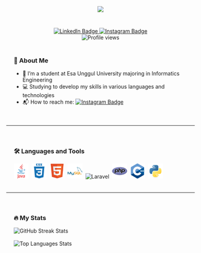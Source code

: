<div id="header" align="center">
  <img src="https://media0.giphy.com/media/v1.Y2lkPTc5MGI3NjExMWdqOXpjbnZpYjAzaGV2Y3phbDlmNDhycGxwdDAwOGl3MWs0dzRyZiZlcD12MV9pbnRlcm5hbF9naWZfYnlfaWQmY3Q9Zw/skVe8kyj61sqS0RlSZ/giphy.gif" width="500"/>

<h1>
  <a href="//cdnjs.cloudflare.com/ajax/libs/jquery/2.1.3/jquery.min.js" class="typewrite" data-period="2000" data-type='[ "Hi, Im Rizky Dwi", "Welcome to", "My Github"]'>
    <span class="wrap"></span>
  </a>
</h1

<div id="badges">
  <a href="https://www.linkedin.com/in/rizky-dwi-ba77702a2/">
    <img src="https://img.shields.io/badge/LinkedIn-blue?style=for-the-badge&logo=linkedin&logoColor=white" alt="LinkedIn Badge"/>
  </a>
  <a href="https://www.instagram.com/rizkydnz">
    <img src="https://img.shields.io/badge/Instagram-E4405F?style=for-the-badge&logo=instagram&logoColor=white" alt="Instagram Badge"/>
  </a>
<div id="badges">
  <img src="https://komarev.com/ghpvc/?username=rizkydnz&style=flat-square&color=blue" alt="Profile views"/>
</div>
</div>
</div>

<section style="padding: 20px;">
  <h3>🚀 About Me</h3>
  <ul>
    <li>🏫 I’m a student at Esa Unggul University majoring in Informatics Engineering</li>
    <li>💻 Studying to develop my skills in various languages ​​and technologies</li>
    <li>📬 How to reach me:
      <a href="https://www.instagram.com/rizkydnz">
        <img src="https://img.shields.io/badge/Instagram-E4405F?style=flat&logo=Instagram&logoColor=white" alt="Instagram Badge"/>
      </a>
    </li>
  </ul>
</section>

<hr/>

<section style="padding: 20px;">
  <h3>🛠️ Languages and Tools</h3>
  <div>
    <img src="https://github.com/devicons/devicon/blob/master/icons/java/java-original-wordmark.svg" title="Java" alt="Java" width="40" height="40"/>&nbsp;
    <img src="https://github.com/devicons/devicon/blob/master/icons/css3/css3-plain-wordmark.svg" title="CSS3" alt="CSS" width="40" height="40"/>&nbsp;
    <img src="https://github.com/devicons/devicon/blob/master/icons/html5/html5-original.svg" title="HTML5" alt="HTML" width="40" height="40"/>&nbsp;
    <img src="https://github.com/devicons/devicon/blob/master/icons/mysql/mysql-original-wordmark.svg" title="MySQL" alt="MySQL" width="40" height="40"/>&nbsp;
    <img src="https://upload.wikimedia.org/wikipedia/commons/9/9a/Laravel.svg" title="Laravel" alt="Laravel" width="40" height="40"/>&nbsp;
    <img src="https://github.com/devicons/devicon/blob/master/icons/php/php-original.svg" title="PHP" alt="PHP" width="40" height="40"/>&nbsp;
    <img src="https://github.com/devicons/devicon/blob/master/icons/cplusplus/cplusplus-original.svg" title="C++" alt="C++" width="40" height="40"/>&nbsp;
    <img src="https://github.com/devicons/devicon/blob/master/icons/python/python-original.svg" title="Python" alt="Python" width="40" height="40"/>&nbsp;
  </div>
</section>

<hr/>

<section style="padding: 20px;">
  <h3>🔥 My Stats</h3>
  <div>
    <img src="https://nirzak-streak-stats.vercel.app/?user=rizkydnz&theme=dark&background=000000" alt="GitHub Streak Stats"/>
  </div>
    <br/>
  <div>
    <img src="https://github-readme-stats.vercel.app/api/top-langs/?username=rizkydnz&layout=compact&theme=vision-friendly-dark" alt="Top Languages Stats"/>
  </div>
</section>
